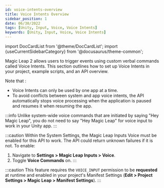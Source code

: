 ```yaml
---
id: voice-intents-overview
title: Voice Intents Overview
sidebar_position: 1
date: 06/30/2022
tags: [Unity, Input, Voice, Voice Intents]
keywords: [Unity, Input, Voice, Voice Intents]
---
```


import DocCardList from '@theme/DocCardList';
import {useCurrentSidebarCategory} from '@docusaurus/theme-common';

Magic Leap 2 allows users to trigger events using custom verbal commands called Voice Intents. This section outlines how to set up Voice Intents in your project, example scripts, and an API overview.

Note that :

- Voice Intents can only be used by one app at a time.
- To avoid conflicts between system and app voice intents, the API automatically stops voice processing when the application is paused and resumes it when resuming the app.

:::info
Unlike system-wide voice commands that are initiated by saying "Hey Magic Leap", you do not need to say "Hey Magic Leap" for voice input to work in your Unity app.
:::

:::caution
Within the System Settings, the Magic Leap Inputs Voice must be enabled for this API to work. The API could return unknown failures if it is not. To enable:

1. Navigate to **Settings > Magic Leap Inputs > Voice**.
2. Toggle **Voice Commands** on.
:::

:::caution
This feature requires the `VOICE_INPUT` permission to be **requested** at runtime and enabled in your project's Manifest Settings (**Edit > Project Settings > Magic Leap > Manifest Settings**).
:::

<DocCardList items={useCurrentSidebarCategory().items}/>
